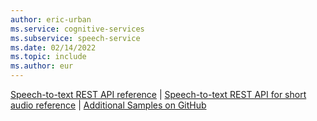 ```yaml
---
author: eric-urban
ms.service: cognitive-services
ms.subservice: speech-service
ms.date: 02/14/2022
ms.topic: include
ms.author: eur
---
```


 [Speech-to-text REST API reference](../../rest-speech-to-text.md) | [Speech-to-text REST API for short audio reference](../../rest-speech-to-text-short.md) | [Additional Samples on GitHub](https://github.com/Azure-Samples/cognitive-services-speech-sdk)